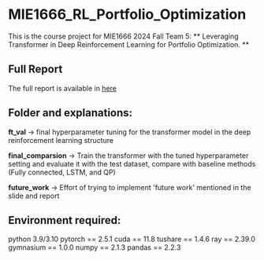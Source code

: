 # MIE1666_RL_Portfolio_Optimization
This is the course project for MIE1666 2024 Fall Team 5: ** Leveraging Transformer in Deep Reinforcement Learning for Portfolio Optimization. **

## Full Report
The full report is available in [here](/MIE1666_Report.pdf)

## Folder and explanations:

**ft_val** -> final hyperparameter tuning for the transformer model in the deep reinforcement learning structure 

**final_comparsion** -> Train the transformer with the tuned hyperparameter setting and evaluate it with the test dataset, compare with baseline methods (Fully connected, LSTM, and QP)

**future_work** -> Effort of trying to implement 'future work' mentioned in the slide and report

## Environment required:
python 3.9/3.10
pytorch == 2.5.1
cuda == 11.8
tushare == 1.4.6
ray == 2.39.0
gymnasium == 1.0.0
numpy == 2.1.3
pandas == 2.2.3

